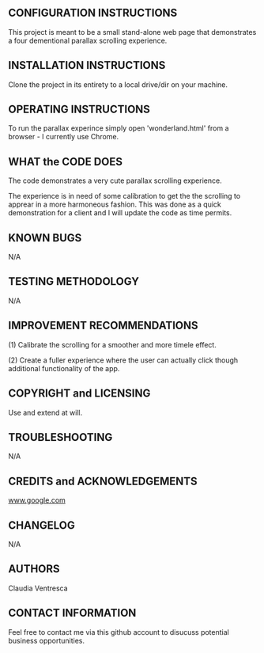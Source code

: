 CONFIGURATION INSTRUCTIONS
--------------------------
This project is meant to be a small stand-alone web page that demonstrates a
four dementional parallax scrolling experience.


INSTALLATION INSTRUCTIONS
-------------------------
Clone the project in its entirety to a local drive/dir on your machine.


OPERATING INSTRUCTIONS
----------------------
To run the parallax experince simply open 'wonderland.html' from a browser - I
currently use Chrome.


WHAT the CODE DOES
------------------
The code demonstrates a very cute parallax scrolling experience.

The experience is in need of some calibration to get the the scrolling to
apprear in a more harmoneous fashion. This was done as a quick demonstration for
a client and I will update the code as time permits.


KNOWN BUGS
----------
N/A


TESTING METHODOLOGY
-------------------
N/A


IMPROVEMENT RECOMMENDATIONS
----------------------------
(1) Calibrate the scrolling for a smoother and more timele effect.

(2) Create a fuller experience where the user can actually click though
additional functionality of the app.


COPYRIGHT and LICENSING
-----------------------
Use and extend at will.


TROUBLESHOOTING
---------------
N/A


CREDITS and ACKNOWLEDGEMENTS
----------------------------
www.google.com


CHANGELOG
---------
N/A


AUTHORS
-------
Claudia Ventresca


CONTACT INFORMATION
-------------------
Feel free to contact me via this github account to disucuss potential business
opportunities.


